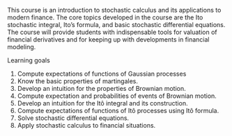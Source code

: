 This course is an introduction to stochastic calculus and its applications to modern finance.
The core topics developed in the course are the Ito stochastic integral, Ito’s formula, and basic stochastic differential equations. The course will provide students with indispensable tools for valuation of financial derivatives and for keeping up with developments
in financial modeling.

Learning goals
1) Compute expectations of functions of Gaussian processes
2) Know the basic properties of martingales.
3) Develop an intuition for the properties of Brownian motion.
4) Compute expectation and probabilities of events of Brownian motion.
5) Develop an intuition for the Itô integral and its construction.
6) Compute expectations of functions of Itô processes using Itô formula.
7) Solve stochastic differential equations.
8) Apply stochastic calculus to financial situations.
